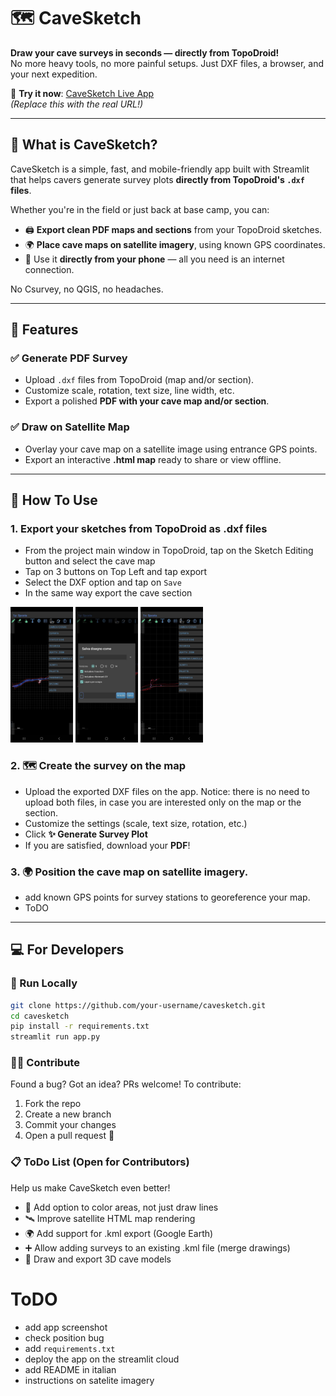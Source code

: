 # 🗺️ CaveSketch

**Draw your cave surveys in seconds — directly from TopoDroid!**  
No more heavy tools, no more painful setups. Just DXF files, a browser, and your next expedition.

🔗 **Try it now**: [CaveSketch Live App](https://your-deployed-app-url.com)  
*(Replace this with the real URL!)*

---

## 🚀 What is CaveSketch?

CaveSketch is a simple, fast, and mobile-friendly app built with Streamlit that helps cavers generate survey plots **directly from TopoDroid's `.dxf` files**.

Whether you're in the field or just back at base camp, you can:
- 🖨️ **Export clean PDF maps and sections** from your TopoDroid sketches.
- 🌍 **Place cave maps on satellite imagery**, using known GPS coordinates.
- 📱 Use it **directly from your phone** — all you need is an internet connection.

No Csurvey, no QGIS, no headaches.

---

## 🧭 Features

### ✅ Generate PDF Survey
- Upload `.dxf` files from TopoDroid (map and/or section).
- Customize scale, rotation, text size, line width, etc.
- Export a polished **PDF with your cave map and/or section**.

### ✅ Draw on Satellite Map
- Overlay your cave map on a satellite image using entrance GPS points.
- Export an interactive **.html map** ready to share or view offline.

---

## 📸 How To Use

### 1. Export your sketches from TopoDroid as **.dxf** files
   - From the project main window in TopoDroid, tap on the Sketch Editing button and select the cave map
   -  Tap on 3 buttons on Top Left and tap export
   - Select the DXF option and tap on `Save`
   - In the same way export the cave section

<img src="imgs/map_export.jpg" width="100">
<img src="imgs/export_format.jpg" width="100">
<img src="imgs/section_export.jpg" width="100">


### 2. 🗺️ Create the survey on the map
   - Upload the exported DXF files on the app. Notice: there is no need to upload both files, in case you are interested only on the map or the section.
   - Customize the settings (scale, text size, rotation, etc.)
   - Click **✨ Generate Survey Plot**
   - If you are satisfied, download your **PDF**!

### 3. 🌍 Position the cave map on satellite imagery.
   - add known GPS points for survey stations to georeference your map.
   - ToDO

---

## 💻 For Developers

### 🔧 Run Locally

```bash
git clone https://github.com/your-username/cavesketch.git
cd cavesketch
pip install -r requirements.txt
streamlit run app.py
```

### 🧑‍💻 Contribute
Found a bug? Got an idea? PRs welcome!
To contribute:

1. Fork the repo
2. Create a new branch
3. Commit your changes
4. Open a pull request 🚀

### 📋 ToDo List (Open for Contributors)
Help us make CaveSketch even better!

- 🎨 Add option to color areas, not just draw lines
- 🛰️ Improve satellite HTML map rendering
- 🌍 Add support for .kml export (Google Earth)
- ➕ Allow adding surveys to an existing .kml file (merge drawings)
- 🧊 Draw and export 3D cave models


# ToDO
- add app screenshot
- check position bug
- add `requirements.txt`
- deploy the app on the streamlit cloud
- add README in italian
- instructions on satelite imagery